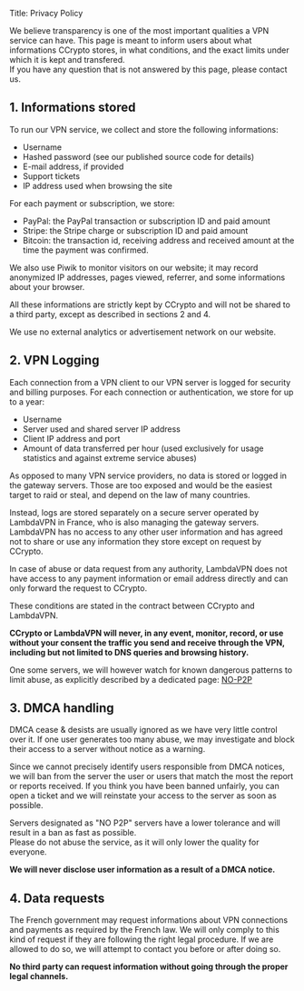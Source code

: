 Title: Privacy Policy

We believe transparency is one of the most important qualities a VPN service can have.
This page is meant to inform users about what informations CCrypto stores,
in what conditions, and the exact limits under which it is kept and transfered.  
If you have any question that is not answered by this page, please contact us.


## 1. Informations stored

To run our VPN service, we collect and store the following informations:

  - Username
  - Hashed password (see our published source code for details)
  - E-mail address, if provided
  - Support tickets
  - IP address used when browsing the site

For each payment or subscription, we store:

  - PayPal: the PayPal transaction or subscription ID and paid amount
  - Stripe: the Stripe charge or subscription ID and paid amount
  - Bitcoin: the transaction id, receiving address and received amount at the time the payment was confirmed.

We also use Piwik to monitor visitors on our website; it may record anonymized IP addresses,
pages viewed, referrer, and some informations about your browser.

All these informations are strictly kept by CCrypto and will not be shared to a third party,
except as described in sections 2 and 4.

We use no external analytics or advertisement network on our website.


## 2. VPN Logging

Each connection from a VPN client to our VPN server is logged for security and billing purposes.
For each connection or authentication, we store for up to a year:

  - Username
  - Server used and shared server IP address
  - Client IP address and port
  - Amount of data transferred per hour (used exclusively for usage statistics and against extreme service abuses)

As opposed to many VPN service providers, no data is stored or logged in the gateway servers.
Those are too exposed and would be the easiest target to raid or steal, and depend on the
law of many countries.

Instead, logs are stored separately on a secure server operated by LambdaVPN in France,
who is also managing the gateway servers.  
LambdaVPN has no access to any other user information
and has agreed not to share or use any information they store except on request by CCrypto.

In case of abuse or data request from any authority, LambdaVPN does not
have access to any payment information or email address directly and can
only forward the request to CCrypto.

These conditions are stated in the contract between CCrypto and LambdaVPN.

**CCrypto or LambdaVPN will never, in any event, monitor, record, or use without your consent the traffic you send and receive through the VPN, including but not limited to DNS queries and browsing history.**

One some servers, we will however watch for known dangerous patterns to limit abuse,
as explicitly described by a dedicated page: [NO-P2P](/page/nop2p)


## 3. DMCA handling

DMCA cease & desists are usually ignored as we have very little control over it.
If one user generates too many abuse, we may investigate and block their access
to a server without notice as a warning.

Since we cannot precisely identify users responsible from DMCA notices,
we will ban from the server the user or users that match the most the report or reports received.
If you think you have been banned unfairly,
you can open a ticket and we will reinstate your access to the server as soon as possible.

Servers designated as "NO P2P" servers have a lower tolerance and
will result in a ban as fast as possible.  
Please do not abuse the service, as it will only lower the quality for everyone.

**We will never disclose user information as a result of a DMCA notice.**

## 4. Data requests

The French government may request informations about VPN connections and payments as required by the French law.
We will only comply to this kind of request if they are following the right legal procedure.
If we are allowed to do so, we will attempt to contact you before or after doing so.

**No third party can request information without going through the proper legal channels.**
